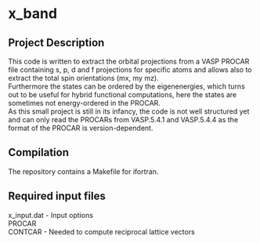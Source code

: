 # x_band

## Project Description
This code is written to extract the orbital projections from a VASP PROCAR file containing s, p, d and f projections for specific atoms and allows also to extract the total spin orientations (mx, my mz).  
Furthermore the states can be ordered by the eigenenergies, which turns out to be useful for hybrid functional computations, here the states are sometimes not energy-ordered in the PROCAR.  
As this small project is still in its infancy, the code is not well structured yet and can only read the PROCARs from VASP.5.4.1 and VASP.5.4.4 as the format of the PROCAR is version-dependent.

## Compilation
The repository contains a Makefile for ifortran.

## Required input files
x_input.dat - Input options  
PROCAR  
CONTCAR - Needed to compute reciprocal lattice vectors  
